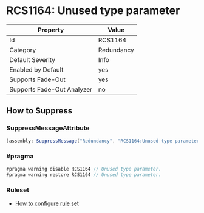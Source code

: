 # RCS1164: Unused type parameter

Property | Value
--- | --- 
Id | RCS1164
Category | Redundancy
Default Severity | Info
Enabled by Default | yes
Supports Fade-Out | yes
Supports Fade-Out Analyzer | no

## How to Suppress

### SuppressMessageAttribute

```csharp
[assembly: SuppressMessage("Redundancy", "RCS1164:Unused type parameter.", Justification = "<Pending>")]
```

### \#pragma

```csharp
#pragma warning disable RCS1164 // Unused type parameter.
#pragma warning restore RCS1164 // Unused type parameter.
```

### Ruleset

* [How to configure rule set](../HowToConfigureAnalyzers.md)
